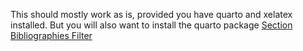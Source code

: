 This should mostly work as is, provided you have quarto and xelatex installed.  But you will also want to install the quarto package [Section Bibliographies Filter](https://github.com/pandoc-ext/section-bibliographies)